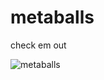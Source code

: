 # metaballs

check em out

![metaballs](https://github.com/gschare/metaballs/blob/main/gif/out.gif)
